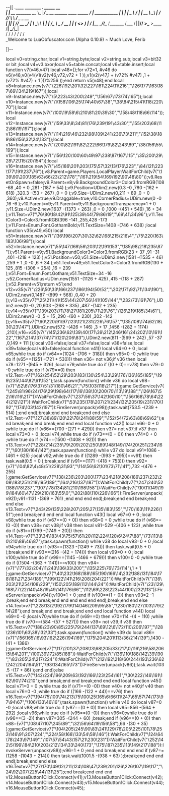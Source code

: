 --[[
 .____                  ________ ___.    _____                           __                
 |    |    __ _______   \_____  \\_ |___/ ____\_ __  ______ ____ _____ _/  |_  ___________ 
 |    |   |  |  \__  \   /   |   \| __ \   __\  |  \/  ___// ___\\__  \\   __\/  _ \_  __ \
 |    |___|  |  // __ \_/    |    \ \_\ \  | |  |  /\___ \\  \___ / __ \|  | (  <_> )  | \/
 |_______ \____/(____  /\_______  /___  /__| |____//____  >\___  >____  /__|  \____/|__|   
         \/          \/         \/    \/                \/     \/     \/                   
          \_Welcome to LuaObfuscator.com   (Alpha 0.10.9) ~  Much Love, Ferib 

]]--

local v0=string.char;local v1=string.byte;local v2=string.sub;local v3=bit32 or bit ;local v4=v3.bxor;local v5=table.concat;local v6=table.insert;local function v7(v46,v47) local v48={};for v72=1, #v46 do v6(v48,v0(v4(v1(v2(v46,v72,v72 + 1 )),v1(v2(v47,1 + (v72% #v47) ,1 + (v72% #v47) + 1 )))%256 ));end return v5(v48);end local v8=Instance.new(v7("\226\192\201\32\227\181\224\11\216","\126\177\163\187\69\134\219\167"));local v9=Instance.new(v7("\5\223\43\200\249","\156\67\173\74\165"));local v10=Instance.new(v7("\1\158\106\25\174\40\67\38","\38\84\215\41\118\220\70"));local v11=Instance.new(v7("\100\19\58\6\210\81\20\39\30","\158\48\118\66\114"));local v12=Instance.new(v7("\159\33\8\34\81\176\239\191\43\30","\155\203\68\112\86\19\197"));local v13=Instance.new(v7("\114\216\46\232\98\109\241\236\73\211","\152\38\189\86\156\32\24\133"));local v14=Instance.new(v7("\200\82\191\82\222\66\179\82\243\89","\38\156\55\199"));local v15=Instance.new(v7("\156\120\100\60\49\97\238\87\167\115","\35\200\29\28\72\115\20\154"));local v16=Instance.new(v7("\45\186\201\203\175\57\32\13\176\223","\84\121\223\177\191\237\76"));v8.Parent=game.Players.LocalPlayer:WaitForChild(v7("\139\90\200\185\63\66\23\212\178","\161\219\54\169\192\90\48\80"));v8.ResetOnSpawn=false;v9.Parent=v8;v9.BackgroundColor3=Color3.fromRGB(108 -68 ,40 + 0 ,281 -(187 + 54) );v9.Position=UDim2.new(0.3 -0 ,780 -(162 + 618) ,320.3 -(53 + 267) ,0 + 0 );v9.Size=UDim2.new(0,211 + 89 ,0 + 0 ,360);v9.Active=true;v9.Draggable=true;v10.CornerRadius=UDim.new(0 -0 ,16 -6 );v10.Parent=v9;v11.Parent=v9;v11.BackgroundTransparency=1 + 0 ;v11.Size=UDim2.new(1637 -(1373 + 263) ,0 + 0 ,1000 -(451 + 549) ,16 + 34 );v11.Text=v7("\76\80\18\42\91\125\39\44\79\86\19","\69\41\34\96");v11.TextColor3=Color3.fromRGB(396 -141 ,255,428 -173 );v11.Font=Enum.Font.GothamBold;v11.TextSize=1408 -(746 + 638) ;local function v35(v49,v50) local v51=Instance.new(v7("\136\198\207\30\32\62\168\215\216\4","\75\220\163\183\106\98"));local v52=Instance.new(v7("\55\147\168\56\203\12\191\153","\185\98\218\235\87"));v51.Parent=v9;v51.BackgroundColor3=Color3.fromRGB(23 + 37 ,91 -31 ,401 -(218 + 123) );v51.Position=v50;v51.Size=UDim2.new(1581 -(1535 + 46) ,259 + 1 ,0 -0 ,6 + 34 );v51.Text=v49;v51.TextColor3=Color3.fromRGB(130 + 125 ,815 -(306 + 254) ,16 + 239 );v51.Font=Enum.Font.Gotham;v51.TextSize=34 -16 ;v52.CornerRadius=UDim.new(1551 -(1126 + 425) ,415 -(118 + 287) );v52.Parent=v51;return v51;end v12=v35(v7("\226\50\33\166\237\186\194\50\52","\202\171\92\71\134\190"),UDim2.new(0,1487 -(899 + 568) ,0,40 + 20 ));v13=v35(v7("\25\211\41\155\44\207\56\141\105\144","\232\73\161\76"),UDim2.new(0 -0 ,20,603 -(268 + 335) ,487 -(142 + 235) ));v14=v35(v7("\139\203\71\78\27\181\205\71\29\76","\126\219\185\34\61"),UDim2.new(0 -0 ,5 + 15 ,290 -(60 + 230) ,302 -142 ));v15=v35(v7("\60\220\91\97\123\121\231\226\76\157","\135\108\174\62\18\30\23\147"),UDim2.new(572 -(426 + 146) ,3 + 17 ,1456 -(282 + 1174) ,210));v16=v35(v7("\145\236\62\139\40\171\39\212\246\161\24\202\10\161\122","\167\214\137\74\171\120\206\83"),UDim2.new(811 -(569 + 242) ,57 -37 ,0,149 + 111 ));local v36=false;local v37=false;local v38=false;local v39=false;local v40=false;local function v41() local v64=0 + 0 ;local v65;while true do if (v64==(1024 -(706 + 318))) then v65=0 -0 ;while true do if (v65==(1251 -(721 + 530))) then v36= not v36;if v36 then local v78=1271 -(945 + 326) ;local v79;while true do if ((0 + 0)==v78) then v79=0 -0 ;while true do if (v79==0) then v12.Text=v7("\162\254\52\29\203\183\130\254\33\29\176\136\165\185","\199\235\144\82\61\152");task.spawn(function() while v36 do local v98={v7("\52\6\176\37\51\31\180\46\21","\75\103\118\217")};game:GetService(v7("\245\81\96\24\176\29\198\64\117\16\138\10\200\70\113\19\188","\126\167\52\16\116\217")):WaitForChild(v7("\237\56\37\142\160\10","\156\168\78\64\224\212\121")):WaitForChild(v7("\53\235\178\207\21\234\132\205\19\231\170\192","\174\103\142\197")):FireServer(unpack(v98));task.wait(753.5 -(239 + 514) );end end);break;end end break;end end else v12.Text=v7("\127\38\89\120\22\78\241\88\59","\152\54\72\63\88\69\62");end break;end end break;end end end local function v42() local v66=0 + 0 ;while true do if (v66==(700 -(271 + 429))) then v37= not v37;if v37 then local v73=0 + 0 ;local v74;while true do if (v73==(0 + 0)) then v74=0 + 0 ;while true do if (v74==(1500 -(1408 + 92))) then v13.Text=v7("\228\214\235\79\209\202\250\89\148\149\174\20\251\234\167","\60\180\164\142");task.spawn(function() while v37 do local v91=1086 -(461 + 625) ;local v92;while true do if ((1289 -(993 + 295))==v91) then task.wait(0.5 + 0 );break;end if (v91==(1171 -(418 + 753))) then v92={v7("\104\82\4\48\51\228\31\93","\114\56\62\101\73\71\141"),732 -(476 + 255) };game:GetService(v7("\138\236\203\200\177\234\218\208\189\237\232\208\183\251\218\195\189","\164\216\137\187")):WaitForChild(v7("\247\240\52\188\178\237","\107\178\134\81\210\198\158")):WaitForChild(v7("\10\11\149\199\184\60\47\129\210\163\55\0","\202\88\110\226\166")):FireServer(unpack(v92));v91=1131 -(369 + 761) ;end end end end);break;end end break;end end else v13.Text=v7("\243\29\135\228\207\205\27\135\183\155","\170\163\111\226\151");end break;end end end local function v43() local v67=0 + 0 ;local v68;while true do if (v67==(0 + 0)) then v68=0 + 0 ;while true do if (v68==(0 -0)) then v38= not v38;if v38 then local v81=529 -(406 + 123) ;while true do if (v81==(1769 -(1749 + 20))) then v14.Text=v7("\33\34\183\43\75\57\61\20\112\224\120\6\24\7\88","\73\113\80\210\88\46\87");task.spawn(function() while v38 do local v93=0 + 0 ;local v94;while true do if (v93==(1323 -(1249 + 73))) then task.wait(0.5 + 0 );break;end if (v93==(216 -(42 + 174))) then local v99=0 + 0 ;local v100;while true do if (v99==(1145 -(466 + 679))) then v100=0 -0 ;while true do if ((1504 -(363 + 1141))==v100) then v94={v7("\177\32\204\11\243\136\33\200","\135\225\76\173\114"),1 + 1 };game:GetService(v7("\40\232\168\188\165\190\166\14\232\188\131\184\178\181\27\234\189","\199\122\141\216\208\204\221")):WaitForChild(v7("\136\203\21\254\108\229","\150\205\189\112\144\24")):WaitForChild(v7("\23\129\168\77\22\140\48\19\49\141\176\66","\112\69\228\223\44\100\232\113")):FireServer(unpack(v94));v100=1 + 0 ;end if (v100==(1 + 0)) then v93=2 -1 ;break;end end break;end end end end end end);break;end end else v14.Text=v7("\228\13\2\192\179\114\146\209\95\85","\230\180\127\103\179\214\28");end break;end end break;end end end local function v44() local v69=0 -0 ;local v70;while true do if (v69==0) then v70=114 -(4 + 110) ;while true do if (v70==(584 -(57 + 527))) then v39= not v39;if v39 then v15.Text=v7("\188\23\90\85\225\79\244\137\69\12\6\172\110\206\197","\128\236\101\63\38\132\33");task.spawn(function() while v39 do local v86={v7("\156\165\16\93\162\226\194\169","\175\204\201\113\36\214\139"),1430 -(41 + 1386) };game:GetService(v7("\117\201\37\208\13\68\205\33\217\0\116\216\58\206\5\64\201","\100\39\172\85\188")):WaitForChild(v7("\136\110\188\142\39\190","\83\205\24\217\224")):WaitForChild(v7("\212\192\218\60\244\193\236\62\242\204\194\51","\93\134\165\173")):FireServer(unpack(v86));task.wait(103.5 -(17 + 86) );end end);else v15.Text=v7("\142\224\196\209\63\192\166\123\254\161","\30\222\146\161\162\90\174\210");end break;end end break;end end end local function v45() local v71=0 + 0 ;while true do if (v71==(0 -0)) then v40= not v40;if v40 then local v76=0 -0 ;while true do if ((166 -(122 + 44))==v76) then v16.Text=v7("\194\75\100\74\213\75\100\25\165\6\66\11\247\65\57\74\173\97\94\67","\106\133\46\16");task.spawn(function() while v40 do local v87=0 -0 ;local v88;while true do if (v87==(0 + 0)) then local v95=856 -(564 + 292) ;local v96;while true do if (v95==(0 -0)) then v96=0;while true do if (v96==(3 -2)) then v87=305 -(244 + 60) ;break;end if (v96==(0 + 0)) then v88={v7("\108\47\107\245\89","\32\56\64\19\156\58"),66 -(30 + 35) };game:GetService(v7("\104\205\245\90\83\241\129\78\205\225\101\78\253\146\91\207\224","\224\58\168\133\54\58\146")):WaitForChild(v7("\124\64\78\243\97\149","\107\57\54\43\157\21\230\231")):WaitForChild(v7("\252\142\5\199\184\210\203\212\134\33\240\173","\175\187\235\113\149\217\188")):InvokeServer(unpack(v88));v96=1 + 0 ;end end break;end end end if (v87==(1258 -(1043 + 214))) then task.wait(1001.5 -(938 + 63) );break;end end end end);break;end end else v16.Text=v7("\27\170\149\12\211\124\108\47\239\201\126\226\107\119\117","\24\92\207\225\44\131\25");end break;end end end v12.MouseButton1Click:Connect(v41);v13.MouseButton1Click:Connect(v42);v14.MouseButton1Click:Connect(v43);v15.MouseButton1Click:Connect(v44);v16.MouseButton1Click:Connect(v45);

